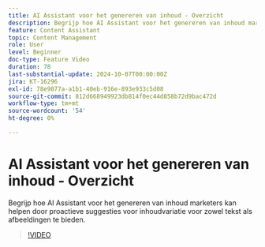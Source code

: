 ```yaml
---
title: AI Assistant voor het genereren van inhoud - Overzicht
description: Begrijp hoe AI Assistant voor het genereren van inhoud marketers kan helpen door proactieve suggesties voor inhoudvariatie voor zowel tekst als afbeeldingen te bieden.
feature: Content Assistant
topic: Content Management
role: User
level: Beginner
doc-type: Feature Video
duration: 78
last-substantial-update: 2024-10-07T00:00:00Z
jira: KT-16296
exl-id: 78e9077a-a1b1-40eb-916e-893e933c5d08
source-git-commit: 812d668949923db814f0ec44d858b72d9bac472d
workflow-type: tm+mt
source-wordcount: '54'
ht-degree: 0%

---
```


# AI Assistant voor het genereren van inhoud - Overzicht

Begrijp hoe AI Assistant voor het genereren van inhoud marketers kan helpen door proactieve suggesties voor inhoudvariatie voor zowel tekst als afbeeldingen te bieden.

>[!VIDEO](https://video.tv.adobe.com/v/3432686/?learn=on)
